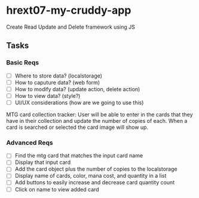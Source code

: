 # hrext07-my-cruddy-app
Create Read Update and Delete framework using JS


## Tasks

### Basic Reqs
- [ ] Where to store data? (localstorage)
- [ ] How to caputure data? (web form)
- [ ] How to modify data? (update action, delete action)
- [ ] How to view data? (style?)
- [ ] UI/UX considerations (how are we going to use this)

MTG card collection tracker: User will be able to enter in the cards that they have in their collection and update the number of copies of each. When a card is searched or selected the card image will show up.

### Advanced Reqs
- [ ] Find the mtg card that matches the input card name
- [ ] Display that input card
- [ ] Add the card object plus the number of copies to the localstorage
- [ ] Display name of cards, color, mana cost, and quantity in a list
- [ ] Add buttons to easily increase and decrease card quantity count
- [ ] Click on name to view added card

